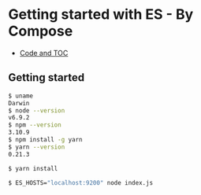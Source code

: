 # Getting started with ES - By Compose

- [Code and TOC](https://github.com/compose-ex/petitioneering)

## Getting started

```Bash
$ uname
Darwin
$ node --version
v6.9.2
$ npm --version
3.10.9
$ npm install -g yarn
$ yarn --version
0.21.3

$ yarn install
```

```Bash
$ ES_HOSTS="localhost:9200" node index.js
```

